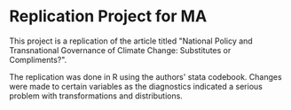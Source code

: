 # Replication Project for MA 
This project is a replication of the article titled "National Policy and Transnational Governance of Climate Change: Substitutes or Compliments?". 

The replication was done in R using the authors' stata codebook. Changes were made to certain variables as the diagnostics indicated a serious problem with transformations and distributions.
